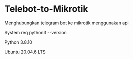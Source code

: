 # Telebot-to-Mikrotik
Menghubungkan telegram bot ke mikrotik menggunakan api

System req python3 --version

Python 3.8.10

Ubuntu 20.04.6 LTS
